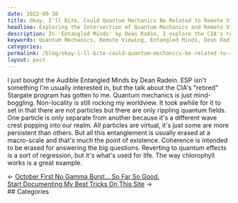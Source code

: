 ```yaml
---
date: 2022-09-30
title: Okay, I'll Bite. Could Quantum Mechanics Be Related to Remote Viewing?
headline: Exploring the Intersection of Quantum Mechanics and Remote Viewing in 'Entangled Minds
description: In 'Entangled Minds' by Dean Radin, I explore the CIA's retired Stargate program and its implications for quantum mechanics and non-locality. Through this journey, I have come to realize that particles are only separate from each other because they are different wave crests popping into our realm. I also understand that coherence is meant to be erased, but quantum effects are used for life. Join me on my journey as I explore these fascinating concepts.
keywords: Quantum Mechanics, Remote Viewing, Entangled Minds, Dean Radin, CIA, Stargate Program, Wave Crests, Coherence, Erasure, Quantum Effects, Life, Virtual, Persistence
categories: 
permalink: /blog/okay-i-ll-bite-could-quantum-mechanics-be-related-to-remote-viewing/
layout: post
---
```



I just bought the Audible Entangled Minds by  Dean Radein. ESP isn't something
I'm usually interested in, but the talk about the CIA's "retired" Stargate
program has gotten to me. Quantum mechanics is just mind-boggling. Non-locality
is still rocking my worldview. It took awhile for it to set in that there are
not particles but there are only rippling quantum fields. One particle is only
separate from another because it's a different wave crest popping into our
realm. All particles are virtual, it's just some are more persistent than
others. But all this entanglement is usually erased at a macro-scale and that's
much the point of existence. Coherence is intended to be erased for answering
the big questions. Reverting to quantum effects is a sort of regression, but
it's what's used for life. The way chlorophyll works is a great example.


<div class="post-nav"><div class="post-nav-prev"><span class="arrow">&larr;&nbsp;</span><a href="/blog/october-first-no-gamma-burst-so-far-so-good">October First No Gamma Burst... So Far So Good.</a></div><div class="post-nav-next"><a href="/blog/start-documenting-my-best-tricks-on-this-site">Start Documenting My Best Tricks On This Site</a><span class="arrow">&nbsp;&rarr;</span></div></div>
## Categories

<ul></ul>